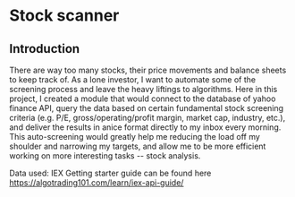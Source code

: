 # Stock scanner

## Introduction
There are way too many stocks, their price movements and balance sheets to keep track of. 
As a lone investor, I want to automate some of the screening process and leave the heavy liftings to algorithms.
Here in this project, I created a module that would connect to the database of yahoo finance API, query the data based on certain fundamental stock screening criteria (e.g. P/E, gross/operating/profit margin, market cap, industry, etc.), and deliver the results in anice format directly to my inbox every morning.
This auto-screening would greatly help me reducing the load off my shoulder and narrowing my targets, and allow me to be more efficient working on more interesting tasks -- stock analysis.   

Data used: IEX Getting starter guide can be found here https://algotrading101.com/learn/iex-api-guide/



